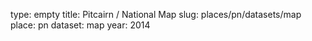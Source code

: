 type: empty
title: Pitcairn / National Map
slug: places/pn/datasets/map
place: pn
dataset: map
year: 2014
